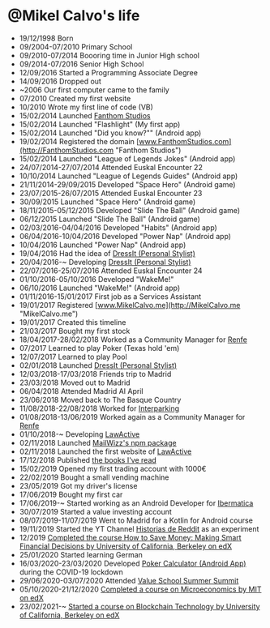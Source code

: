@Mikel Calvo's life
===============

- 19/12/1998 Born
- 09/2004-07/2010 Primary School
- 09/2010-07/2014 Boooring time in Junior High school
- 09/2014-07/2016 Senior High School
- 12/09/2016 Started a Programming Associate Degree
- 14/09/2016 Dropped out
- ~2006 Our first computer came to the family
- 07/2010 Created my first website
- 10/2010 Wrote my first line of code (VB)
- 15/02/2014 Launched [Fanthom Studios](http://FanthomStudios.com "Fanthom Studios")
- 15/02/2014 Launched "Flashlight" (My first app)
- 15/02/2014 Launched "Did you know?"" (Android app)
- 19/02/2014 Registered the domain [www.FanthomStudios.com](http://FanthomStudios.com "Fanthom Studios")
- 15/02/2014 Launched "League of Legends Jokes" (Android app)
- 24/07/2014-27/07/2014 Attended Euskal Encounter 22
- 10/10/2014 Launched "League of Legends Guides" (Android app)
- 21/11/2014-29/09/2015 Developed "Space Hero" (Android game)
- 23/07/2015-26/07/2015 Attended Euskal Encounter 23
- 30/09/2015 Launched "Space Hero" (Android game)
- 18/11/2015-05/12/2015 Developed "Slide The Ball" (Android game)
- 06/12/2015 Launched "Slide The Ball" (Android game)
- 02/03/2016-04/04/2016 Developed "Habits" (Android app)
- 06/04/2016-10/04/2016 Developed "Power Nap" (Android app)
- 10/04/2016 Launched "Power Nap" (Android app)
- 19/04/2016 Had the idea of [DressIt (Personal Stylist)](http://getDressIt.com/ "DressIt")
- 20/04/2016-~ Developing [DressIt (Personal Stylist)](http://getDressIt.com/ "DressIt")
- 22/07/2016-25/07/2016 Attended Euskal Encounter 24
- 01/10/2016-05/10/2016 Developed "WakeMe!"
- 06/10/2016 Launched "WakeMe!" (Android app)
- 01/11/2016-15/01/2017 First job as a Services Assistant
- 19/01/2017 Registered [www.MikelCalvo.me](http://MikelCalvo.me "MikelCalvo.me")
- 19/01/2017 Created this timeline
- 21/03/2017 Bought my first stock
- 18/04/2017-28/02/2018 Worked as a Community Manager for [Renfe](http://www.renfe.com/ "Renfe")
- 07/2017 Learned to play Poker (Texas hold 'em)
- 12/07/2017 Learned to play Pool
- 02/01/2018 Launched [DressIt (Personal Stylist)](http://getDressIt.com/ "DressIt")
- 12/03/2018-17/03/2018 Friends trip to Madrid
- 23/03/2018 Moved out to Madrid
- 06/04/2018 Attended Madrid AI April
- 23/06/2018 Moved back to The Basque Country
- 11/08/2018-22/08/2018 Worked for [Interparking](http://www.interparking.es/es-ES/ "Interparking")
- 01/08/2018-13/06/2019 Worked again as a Community Manager for [Renfe](http://www.renfe.com/ "Renfe")
- 01/10/2018-~ Developing [LawActive](http://www.LawActive.es/ "LawActive")
- 02/11/2018 Launched [MailWizz's npm package](https://www.npmjs.com/package/node-mailwizz "node-mailwizz")
- 02/11/2018 Launched the first website of [LawActive](http://www.LawActive.es/ "LawActive")
- 17/12/2018 Published [the books I've read](http://www.mikelcalvo.net/books "Books I've read")
- 15/02/2019 Opened my first trading account with 1000€
- 22/02/2019 Bought a small vending machine
- 23/05/2019 Got my driver's license
- 17/06/2019 Bought my first car
- 17/06/2019-~ Started working as an Android Developer for [Ibermatica](https://ibermatica.com/ "Ibermatica")
- 30/07/2019 Started a value investing account
- 08/07/2019-11/07/2019 Went to Madrid for a Kotlin for Android course
- 19/11/2019 Started the YT Channel [Historias de Reddit](https://www.youtube.com/channel/UC-CcVrIppHTRTiAiW1FlkPQ "Historias de Reddit") as an experiment
- 12/2019 [Completed the course How to Save Money: Making Smart Financial Decisions by University of California, Berkeley on edX](https://courses.edx.org/certificates/a7d5c756db7f4d5cb56a98248c74aceb "Completed the course How to Save Money: Making Smart Financial Decisions - University of California, Berkeley on edX")
- 25/01/2020 Started learning German
- 16/03/2020-23/03/2020 Developed [Poker Calculator (Android App)](https://play.google.com/store/apps/details?id=com.mikelcalvo.pokercalculator "Poker Calculator") during the COVID-19 lockdown
- 29/06/2020-03/07/2020 Attended [Value School Summer Summit](https://valueschool.es/summer-summit)
- 05/10/2020-21/12/2020 [Completed a course on Microeconomics by MIT on edX](https://courses.edx.org/certificates/bfebc793a5c64baca40abcf545b88204 "Completed a course on Microeconomics by MIT on edX")
- 23/02/2021-~ [Started a course on Blockchain Technology by University of California, Berkeley on edX](https://www.edx.org/course/blockchain-technology "Started a course on Blockchain Technology by University of California, Berkeley on edX")
